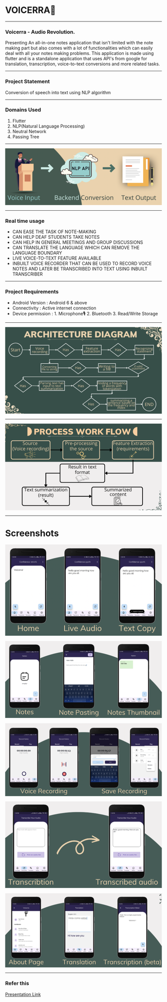 # VOICERRA📝
---
### Voicerra - Audio Revolution.
Presenting An all-in-one notes application that isn't limited with the note making part but also comes with a lot of functionalities which can easily deal with all your notes making problems.
This application is made using flutter and is a standalone application that uses API's from google for translation, transcription, voice-to-text conversions and more related tasks.

---
### Project Statement
Conversion of speech into text using NLP algorithm

---

### Domains Used

1. Flutter
2. NLP(Natural Language Processing)
3. Neutral Network
4. Passing Tree
---
![Image](assets/images/readme1.png)

---

### Real time usage
- CAN EASE THE TASK OF NOTE-MAKING
- CAN HELP DEAF STUDENTS TAKE NOTES
- CAN HELP IN GENERAL MEETINGS AND GROUP DISCUSSIONS
- CAN TRANSLATE THE LANGUAGE WHICH CAN REMOVE THE LANGUAGE BOUNDARY
- LIVE VOICE-TO-TEXT FEATURE AVAILABLE
- INBUILT VOICE RECORDER THAT CAN BE USED TO RECORD VOICE NOTES AND LATER BE TRANSCRIBED INTO TEXT USING INBUILT TRANSCRIBER

---

### Project Requirements
- Android Version : Android 6 & above
- Connectivity : Active internet connection
- Device permission :
                      1. Microphone🎙
                      2. Bluetooth
                      3. Read/Write Storage

---

![Image](assets/images/readme2.png)

---

![Image](assets/images/readme3.png)

---

# Screenshots

![Image](assets/images/readme4.png)

![Image](assets/images/readme5.png)

![Image](assets/images/readme6.png)

![Image](assets/images/readme7.png)

![Image](assets/images/readme8.png)

---

### Refer this
[Presentation Link][link]

[link]: https://www.canva.com/design/DAFL7VmlLGM/Qyu6yU-HWp938SKF7U_48Q/view?utm_content=DAFL7VmlLGM&utm_campaign=designshare&utm_medium=link2&utm_source=sharebutton



